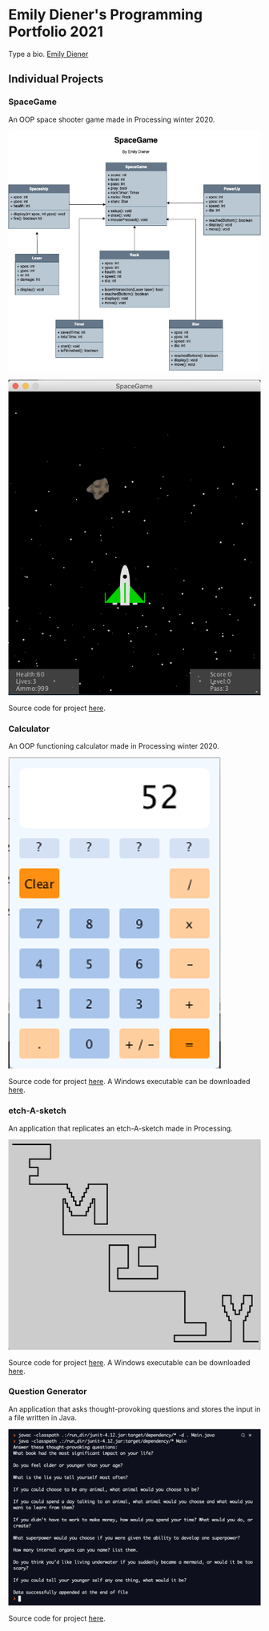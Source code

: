 # Emily Diener's Programming Portfolio 2021
Type a bio. [Emily Diener](mailto:eradiener@gmail.com)

## Individual Projects

### SpaceGame

An OOP space shooter game made in Processing winter 2020.

![UML Project](https://github.com/emildien9572/ProgrammingPortfolio/blob/gh-pages/images/UML%20Project.jpg?raw=true)

![SpaceGame](https://github.com/emildien9572/ProgrammingPortfolio/blob/gh-pages/images/SpaceGame.png?raw=true)

Source code for project [here](https://github.com/emildien9572/ProgrammingPortfolio/tree/gh-pages/src/SpaceGame).

### Calculator

An OOP functioning calculator made in Processing winter 2020.

![Calculator](https://github.com/emildien9572/ProgrammingPortfolio/blob/gh-pages/images/Calculator.png?raw=true)

Source code for project [here](https://github.com/emildien9572/ProgrammingPortfolio/tree/gh-pages/src/Calculator). A Windows executable can be downloaded [here](https://github.com/emildien9572/ProgrammingPortfolio/blob/gh-pages/src/Calculator/application.windows64.zip).

### etch-A-sketch

An application that replicates an etch-A-sketch made in Processing.

![etchAsketch](https://github.com/emildien9572/ProgrammingPortfolio/blob/gh-pages/images/etchAsketch.png?raw=true)

Source code for project [here](https://github.com/emildien9572/ProgrammingPortfolio/tree/gh-pages/src/etchAsketch). A Windows executable can be downloaded [here](https://github.com/emildien9572/ProgrammingPortfolio/blob/gh-pages/src/etchAsketch/application.windows64.zip).

### Question Generator

An application that asks thought-provoking questions and stores the input in a file written in Java.

![QuestionStoring](https://github.com/emildien9572/ProgrammingPortfolio/blob/gh-pages/images/QuestionStoring.png?raw=true)

Source code for project [here](https://github.com/emildien9572/ProgrammingPortfolio/tree/gh-pages/src/QuestionStoring).
